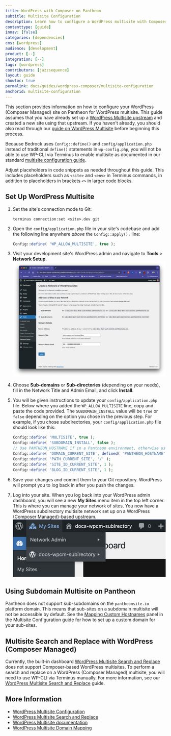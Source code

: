 ```yaml
---
title: WordPress with Composer on Pantheon
subtitle: Multisite Configuration
description: Learn how to configure a WordPress multisite with Composer on Pantheon.
contenttype: [guide]
innav: [false]
categories: [dependencies]
cms: [wordpress]
audience: [development]
product: [--]
integration: [--]
tags: [wordpress]
contributors: [jazzsequence]
layout: guide
showtoc: true
permalink: docs/guides/wordpress-composer/multisite-configuration
anchorid: multisite-configuration
---
```


This section provides information on how to configure your WordPress (Composer Managed) site on Pantheon for WordPress multisite. This guide assumes that you have already set up a [WordPress Multisite upstream](/guides/multisite/#request-a-wordpress-multisite) and created a new site using that upstream. If you haven't already, you should also read through our [guide on WordPress Multisite](/guides/multisite) before beginning this process.

Because Bedrock uses `Config::define()` and `config/application.php` instead of traditional `define()` statements in `wp-config.php`, you will not be able to use WP-CLI via Terminus to enable multisite as documented in our standard [multisite configuration guide](/guides/multisite/config/).

<Alert title="Note" type="info">

Adjust placeholders in code snippets as needed throughout this guide. This includes placeholders such as `<site>` and `<env>` in Terminus commands, in addition to placeholders in brackets `<>` in larger code blocks.

</Alert>

## Set Up WordPress Multisite

1. Set the site's connection mode to Git:

    ```bash{promptUser: user}
    terminus connection:set <site>.dev git
    ```
2. Open the `config/application.php` file in your site's codebase and add the following line anywhere _above_ the `Config::apply();` line:

	```php
	Config::define( 'WP_ALLOW_MULTISITE', true );
	```
3. Visit your development site's WordPress admin and navigate to **Tools** > **Network Setup**.
    ![Network Setup page](../../../images/wordpress-composer/04-multisite-network-setup.png)
4. Choose **Sub-domains** or **Sub-directories** (depending on your needs), fill in the Network Title and Admin Email, and click **Install**.
5. You will be given instructions to update your `config/application.php` file. Below where you added the `WP_ALLOW_MULTISITE` line, copy and paste the code provided. The `SUBDOMAIN_INSTALL` value will be `true` or `false` depending on the option you chose in the previous step. For example, if you chose subdirectories, your `config/application.php` file should look like this:

	```php
	Config::define( 'MULTISITE', true );
	Config::define( 'SUBDOMAIN_INSTALL', false );
	// Use PANTHEON_HOSTNAME if in a Pantheon environment, otherwise use HTTP_HOST.
	Config::define( 'DOMAIN_CURRENT_SITE', defined( 'PANTHEON_HOSTNAME' ) ? PANTHEON_HOSTNAME : $_SERVER['HTTP_HOST'] );
	Config::define( 'PATH_CURRENT_SITE', '/' );
	Config::define( 'SITE_ID_CURRENT_SITE', 1 );
	Config::define( 'BLOG_ID_CURRENT_SITE', 1 );
	```
6. Save your changes and commit them to your Git repository. WordPress will prompt you to log back in after you push the changes.
7. Log into your site. When you log back into your WordPress admin dashboard, you will see a new **My Sites** menu item in the top left corner. This is where you can manage your network of sites. You now have a WordPress subdirectory multisite network set up on a WordPress (Composer Managed)-based upstream.
	![My Sites](../../../images/wordpress-composer/04-multisite-my-sites.png)
	
## Using Subdomain Multisite on Pantheon

Pantheon does not support sub-subdomains on the `pantheonsite.io` platform domain. This means that sub-sites on a subdomain multisite will not be accessible by default. See the [Mapping Custom Hostnames](/guides/multisite/config/#map-custom-hostnames-subdomain-configurations-only) panel in the Multisite Configuration guide for how to set up a custom domain for your sub-sites.

## Multisite Search and Replace with WordPress (Composer Managed)
Currently, the built-in dashboard [WordPress Multisite Search and Replace](/guides/multisite/search-replace/) does not support Composer-based WordPress multisites. To perform a search and replace on a WordPress (Composer Managed) multisite, you will need to use WP-CLI via Terminus manually. For more information, see our [WordPress Multisite Search and Replace](guides/multisite/workflows/#run-wp-cli-search-replace-manually) guide.

## More Information

* [WordPress Multisite Configuration](/guides/multisite/config/)
* [WordPress Multisite Search and Replace](/guides/multisite/search-replace/)
* [WordPress Multisite documentation](https://developer.wordpress.org/advanced-administration/multisite/)
* [WordPress Multisite Domain Mapping](https://developer.wordpress.org/advanced-administration/multisite/domain-mapping/)
